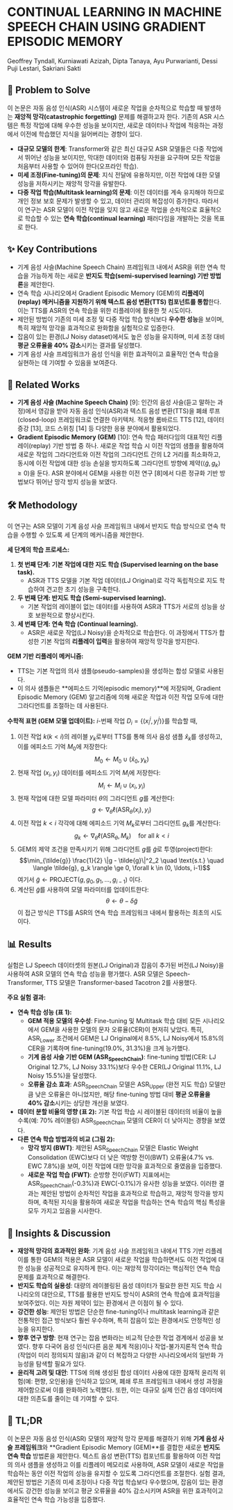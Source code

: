 # CONTINUAL LEARNING IN MACHINE SPEECH CHAIN USING GRADIENT EPISODIC MEMORY

Geoffrey Tyndall, Kurniawati Azizah, Dipta Tanaya, Ayu Purwarianti, Dessi Puji Lestari, Sakriani Sakti

## 🧩 Problem to Solve

이 논문은 자동 음성 인식(ASR) 시스템이 새로운 작업을 순차적으로 학습할 때 발생하는 **재앙적 망각(catastrophic forgetting)** 문제를 해결하고자 한다. 기존의 ASR 시스템은 특정 작업에 대해 우수한 성능을 보이지만, 새로운 데이터나 작업에 적응하는 과정에서 이전에 학습했던 지식을 잃어버리는 경향이 있다.

- **대규모 모델의 한계**: Transformer와 같은 최신 대규모 ASR 모델들은 다중 작업에서 뛰어난 성능을 보이지만, 막대한 데이터와 컴퓨팅 자원을 요구하며 모든 작업을 처음부터 사용할 수 있어야 한다(오프라인 학습).
- **미세 조정(Fine-tuning)의 문제**: 지식 전달에 유용하지만, 이전 작업에 대한 모델 성능을 저하시키는 재앙적 망각을 유발한다.
- **다중 작업 학습(Multitask learning)의 문제**: 이전 데이터를 계속 유지해야 하므로 개인 정보 보호 문제가 발생할 수 있고, 데이터 관리의 복잡성이 증가한다.
  따라서 이 연구는 ASR 모델이 이전 작업을 잊지 않고 새로운 작업을 순차적으로 효율적으로 학습할 수 있는 **연속 학습(continual learning)** 패러다임을 개발하는 것을 목표로 한다.

## ✨ Key Contributions

- 기계 음성 사슬(Machine Speech Chain) 프레임워크 내에서 ASR을 위한 연속 학습을 가능하게 하는 새로운 **반지도 학습(semi-supervised learning) 기반 방법론**을 제안한다.
- 연속 학습 시나리오에서 Gradient Episodic Memory (GEM)의 **리플레이(replay) 메커니즘을 지원하기 위해 텍스트 음성 변환(TTS) 컴포넌트를 통합**한다. 이는 TTS를 ASR의 연속 학습을 위한 리플레이에 활용한 첫 시도이다.
- 제안된 방법이 기존의 미세 조정 및 다중 작업 학습 방식보다 **우수한 성능**을 보이며, 특히 재앙적 망각을 효과적으로 완화함을 실험적으로 입증한다.
- 잡음이 있는 환경(LJ Noisy dataset)에서도 높은 성능을 유지하며, 미세 조정 대비 **평균 오류율을 40% 감소**시키는 결과를 달성했다.
- 기계 음성 사슬 프레임워크가 음성 인식을 위한 효과적이고 효율적인 연속 학습을 실현하는 데 기여할 수 있음을 보여준다.

## 📎 Related Works

- **기계 음성 사슬 (Machine Speech Chain)** [9]: 인간의 음성 사슬(듣고 말하는 과정)에서 영감을 받아 자동 음성 인식(ASR)과 텍스트 음성 변환(TTS)을 폐쇄 루프(closed-loop) 프레임워크로 연결한 아키텍처. 적응형 롬바르드 TTS [12], 데이터 증강 [13], 코드 스위칭 [14] 등 다양한 응용 분야에서 활용되었다.
- **Gradient Episodic Memory (GEM)** [10]: 연속 학습 패러다임의 대표적인 리플레이(replay) 기반 방법 중 하나. 새로운 작업 학습 시 이전 작업의 샘플을 활용하여 새로운 작업의 그라디언트와 이전 작업의 그라디언트 간의 L2 거리를 최소화하고, 동시에 이전 작업에 대한 성능 손실을 방지하도록 그라디언트 방향에 제약($\langle \tilde{g}, g_k \rangle \ge 0$)을 둔다. ASR 분야에서 GEM을 사용한 이전 연구 [8]에서 다른 정규화 기반 방법보다 뛰어난 망각 방지 성능을 보였다.

## 🛠️ Methodology

이 연구는 ASR 모델이 기계 음성 사슬 프레임워크 내에서 반지도 학습 방식으로 연속 학습을 수행할 수 있도록 세 단계의 메커니즘을 제안한다.

**세 단계의 학습 프로세스:**

1. **첫 번째 단계: 기본 작업에 대한 지도 학습 (Supervised learning on the base task).**
   - ASR과 TTS 모델을 기본 작업 데이터(LJ Original)로 각각 독립적으로 지도 학습하여 견고한 초기 성능을 구축한다.
2. **두 번째 단계: 반지도 학습 (Semi-supervised learning).**
   - 기본 작업의 레이블이 없는 데이터를 사용하여 ASR과 TTS가 서로의 성능을 상호 보완적으로 향상시킨다.
3. **세 번째 단계: 연속 학습 (Continual learning).**
   - ASR은 새로운 작업(LJ Noisy)을 순차적으로 학습한다. 이 과정에서 TTS가 합성한 기본 작업의 **리플레이 입력**을 활용하여 재앙적 망각을 방지한다.

**GEM 기반 리플레이 메커니즘:**

- TTS는 기본 작업의 의사 샘플(pseudo-samples)을 생성하는 합성 모델로 사용된다.
- 이 의사 샘플들은 **에피소드 기억(episodic memory)**에 저장되며, Gradient Episodic Memory (GEM) 알고리즘에 의해 새로운 작업과 이전 작업 모두에 대한 그라디언트를 조절하는 데 사용된다.

**수학적 표현 (GEM 모델 업데이트):**
$i$-번째 작업 $D_i = \{(x_i^j, y_i^j)\}$를 학습할 때,

1. 이전 작업 $k$($k<i$)의 레이블 $y_k$로부터 TTS를 통해 의사 음성 샘플 $\hat{x}_k$를 생성하고, 이를 에피소드 기억 $M_0$에 저장한다:
   $$M_0 \leftarrow M_0 \cup (\hat{x}_0, y_k)$$
2. 현재 작업 $(x_i, y_i)$ 데이터를 에피소드 기억 $M_i$에 저장한다:
   $$M_i \leftarrow M_i \cup (x_i, y_i)$$
3. 현재 작업에 대한 모델 파라미터 $\theta$의 그라디언트 $g$를 계산한다:
   $$g \leftarrow \nabla_{\theta} \ell(\text{ASR}_{\theta}(x_i), y_i)$$
4. 이전 작업 $k < i$ 각각에 대해 에피소드 기억 $M_k$로부터 그라디언트 $g_k$를 계산한다:
   $$g_k \leftarrow \nabla_{\theta} \ell(\text{ASR}_{\theta}, M_k) \quad \text{for all } k < i$$
5. GEM의 제약 조건을 만족시키기 위해 그라디언트 $g$를 $\tilde{g}$로 투영(project)한다:
   $$\min_{\tilde{g}} \frac{1}{2} \|g - \tilde{g}\|^2_2 \quad \text{s.t.} \quad \langle \tilde{g}, g_k \rangle \ge 0, \forall k \in (0, \ldots, i-1)$$
   여기서 $\tilde{g} \leftarrow \text{PROJECT}(g, g_0, g_1, \ldots, g_{i-1})$ 이다.
6. 계산된 $\tilde{g}$를 사용하여 모델 파라미터를 업데이트한다:
   $$\theta \leftarrow \theta - \delta \tilde{g}$$
   이 접근 방식은 TTS를 ASR의 연속 학습 프레임워크 내에서 활용하는 최초의 시도이다.

## 📊 Results

실험은 LJ Speech 데이터셋의 원본(LJ Original)과 잡음이 추가된 버전(LJ Noisy)을 사용하여 ASR 모델의 연속 학습 성능을 평가했다. ASR 모델은 Speech-Transformer, TTS 모델은 Transformer-based Tacotron 2를 사용했다.

**주요 실험 결과:**

- **연속 학습 성능 (표 1):**
  - **GEM 적용 모델의 우수성**: Fine-tuning 및 Multitask 학습 대비 모든 시나리오에서 GEM을 사용한 모델의 문자 오류율(CER)이 현저히 낮았다. 특히, ASR$_{\text{Lower}}$ 조건에서 GEM은 LJ Original에서 8.5%, LJ Noisy에서 15.8%의 CER을 기록하며 fine-tuning(19.0%, 31.3%)을 크게 능가했다.
  - **기계 음성 사슬 기반 GEM (ASR$_{\text{SpeechChain}}$)**: fine-tuning 방법(CER: LJ Original 12.7%, LJ Noisy 33.1%)보다 우수한 CER(LJ Original 11.1%, LJ Noisy 15.5%)을 달성했다.
  - **오류율 감소 효과**: ASR$_{\text{SpeechChain}}$ 모델은 ASR$_{\text{Upper}}$ (완전 지도 학습) 모델만큼 낮은 오류율은 아니었지만, 해당 fine-tuning 방법 대비 **평균 오류율을 40% 감소**시키는 상당한 개선을 보였다.
- **데이터 분할 비율의 영향 (표 2):** 기본 작업 학습 시 레이블된 데이터의 비율이 높을수록(예: 70% 레이블링) ASR$_{\text{SpeechChain}}$ 모델의 CER이 더 낮아지는 경향을 보였다.
- **다른 연속 학습 방법과의 비교 (그림 2):**
  - **망각 방지 (BWT)**: 제안된 ASR$_{\text{SpeechChain}}$ 모델은 Elastic Weight Consolidation (EWC)보다 더 낮은 역방향 전이(BWT) 오류율(4.7% vs. EWC 7.8%)을 보여, 이전 작업에 대한 망각을 효과적으로 줄였음을 입증했다.
  - **새로운 작업 학습 (FWT)**: 순방향 전이(FWT) 지표에서는 ASR$_{\text{SpeechChain}}$(-0.3%)과 EWC(-0.1%)가 유사한 성능을 보였다.
    이러한 결과는 제안된 방법이 순차적인 작업을 효과적으로 학습하고, 재앙적 망각을 방지하며, 축적된 지식을 활용하여 새로운 작업을 학습하는 연속 학습의 핵심 특성을 모두 가지고 있음을 시사한다.

## 🧠 Insights & Discussion

- **재앙적 망각의 효과적인 완화**: 기계 음성 사슬 프레임워크 내에서 TTS 기반 리플레이를 통한 GEM의 적용은 ASR 모델이 새로운 작업을 학습하면서도 이전 작업에 대한 성능을 성공적으로 유지하게 한다. 이는 재앙적 망각이라는 핵심적인 연속 학습 문제를 효과적으로 해결한다.
- **반지도 학습의 실용성**: 대량의 레이블링된 음성 데이터가 필요한 완전 지도 학습 시나리오의 대안으로, TTS를 활용한 반지도 방식이 ASR의 연속 학습에 효과적임을 보여주었다. 이는 자원 제약이 있는 환경에서 큰 이점이 될 수 있다.
- **강건한 성능**: 제안된 방법은 단순한 fine-tuning이나 multitask learning과 같은 전통적인 접근 방식보다 훨씬 우수하며, 특히 잡음이 있는 환경에서도 안정적인 성능을 유지한다.
- **향후 연구 방향**: 현재 연구는 잡음 변화라는 비교적 단순한 작업 경계에서 성공을 보였다. 향후 다국어 음성 인식(다른 음운 체계 적응)이나 작업-불가지론적 연속 학습(작업이 미리 정의되지 않음)과 같이 더 복잡하고 다양한 시나리오에서의 일반화 가능성을 탐색할 필요가 있다.
- **윤리적 고려 및 대안**: TTS에 의해 생성된 합성 데이터 사용에 대한 잠재적 윤리적 위험(예: 편향, 오인용)을 인식하고 있으며, 폐쇄 루프 프레임워크 내에서 생성 과정을 제어함으로써 이를 완화하려 노력했다. 또한, 이는 대규모 실제 인간 음성 데이터에 대한 의존도를 줄이는 데 기여할 수 있다.

## 📌 TL;DR

이 논문은 자동 음성 인식(ASR) 모델의 재앙적 망각 문제를 해결하기 위해 **기계 음성 사슬 프레임워크**와 **Gradient Episodic Memory (GEM)**를 결합한 새로운 **반지도 연속 학습** 방법론을 제안한다. 텍스트 음성 변환(TTS) 컴포넌트를 활용하여 이전 작업의 의사 샘플을 생성하고 이를 리플레이 메모리로 사용하여, ASR 모델이 새로운 작업을 학습하는 동안 이전 작업의 성능을 유지할 수 있도록 그라디언트를 조절한다. 실험 결과, 제안된 방법은 기존의 미세 조정이나 다중 작업 학습보다 우수했으며, 잡음이 있는 환경에서도 강건한 성능을 보이고 평균 오류율을 40% 감소시키며 ASR을 위한 효과적이고 효율적인 연속 학습 가능성을 입증했다.
